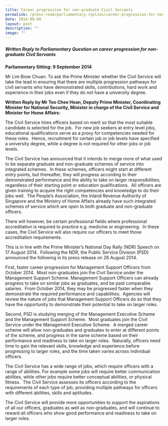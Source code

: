 ```yaml
---
title: Career progression for non‑graduate Civil Servants
permalink: /press-room/parliamentary-replies/career-progression-for-non-graduate-civil-servants/
date: 2014-09-09
layout: post
description: ""
image: ""
---
```

##### Written Reply to Parliamentary Question on career progression for non-graduate Civil Servants

**Parliamentary Sitting: 9 September 2014**

Mr Lim Biow Chuan: To ask the Prime Minister whether the Civil Service will take the lead in ensuring that there are multiple progression pathways for civil servants who have demonstrated skills, contributions, hard work and experience in their jobs even if they do not have a university degree.

**Written Reply by Mr Teo Chee Hean, Deputy Prime Minister, Coordinating Minister for National Security, Minister in charge of the Civil Service and Minister for Home Affairs:**

The Civil Service hires officers based on merit so that the most suitable candidate is selected for the job.  For new job seekers at entry level jobs, educational qualifications serve as a proxy for competencies needed for these roles.  Hence, recruitment for certain job or job levels have specified a university degree, while a degree is not required for other jobs or job levels.

The Civil Service has announced that it intends to merge more of what used to be separate graduate and non-graduate schemes of service into integrated schemes.  In these schemes, officers might start at different entry points, but thereafter, they will progress according to their demonstrated performance and the ability to take on larger responsibilities, regardless of their starting point or education qualifications.  All officers are given training to acquire the right competencies and knowledge to do their jobs well.  The People’s Association, the Inland Revenue Authority of Singapore and the Ministry of Home Affairs already have such integrated schemes of service which are open to both graduate and non-graduate officers.

There will however, be certain professional fields where professional accreditation is required to practice e.g. medicine or engineering.  In these cases, the Civil Service will also require our officers to meet those accreditation requirements.   

This is in line with the Prime Minister’s National Day Rally (NDR) Speech on 17 August 2014.  Following the NDR, the Public Service Division (PSD) announced the following in its press release on 26 August 2014.

First, faster career progression for Management Support Officers from October 2014.  Most non-graduates join the Civil Service under the Management Support Scheme. Management Support Officers can already progress to take on similar jobs as graduates, and be paid comparable salaries.  From October 2014, they may be progressed faster when they demonstrate the required performance and capabilities.  Agencies will review the nature of jobs that Management Support Officers do so that they have the opportunity to demonstrate their potential to take on larger roles.

Second, PSD is studying merging of the Management Executive Scheme and the Management Support Scheme.  Most graduates join the Civil Service under the Management Executive Scheme.  A merged career scheme will allow non-graduates and graduates to enter at different points of the scheme, and progress in the same scheme based on their performance and readiness to take on larger roles.  Naturally, officers need time to gain the relevant skills, knowledge and experience before progressing to larger roles, and the time taken varies across individual officers.

The Civil Service has a wide range of jobs, which require officers with a range of abilities. For example some jobs will require better communication abilities, while other jobs require better conceptual abilities, or physical fitness.  The Civil Service assesses its officers according to the requirements of each type of job, providing multiple pathways for officers with different abilities, skills and aptitudes.

The Civil Service will provide more opportunities to support the aspirations of all our officers, graduates as well as non-graduates, and will continue to reward all officers who show good performance and readiness to take on larger roles.